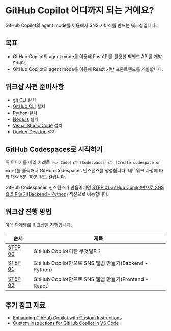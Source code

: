 # GitHub Copilot 어디까지 되는 거예요?

GitHub Copilot의 agent mode를 이용해서 SNS 서비스를 만드는 워크샵입니다.

## 목표

- GitHub Copilot의 agent mode를 이용해 FastAPI를 활용한 백엔드 API를 개발합니다.
- GitHub Copilot의 agent mode를 이용해 React 기반 프론트엔드를 개발합니다.

## 워크샵 사전 준비사항

- [git CLI](https://git-scm.com/downloads) 설치
- [GitHub CLI](https://cli.github.com/) 설치
- [Python](https://www.python.org/) 설치
- [Node.js](https://nodejs.org/ko) 설치
- [Visual Studio Code](https://code.visualstudio.com/) 설치
- [Docker Desktop](https://docs.docker.com/get-started/introduction/get-docker-desktop/) 설치

## GitHub Codespaces로 시작하기

위 이미지를 따라 차례로 `[<> Code]` 👉 `[Codespaces]` 👉 `[Create codespace on main]`를 클릭해서 GitHub Codespaces 인스턴스를 생성합니다. 네트워크 사정에 따라 대략 5분-10분 정도 걸립니다.

GitHub Codespaces 인스턴스가 만들어지면 [STEP 01 GitHub Copilot만으로 SNS 웹앱 만들기(Backend - Python)](./docs/backend/README.md)  섹션으로 이동합니다.

## 워크샵 진행 방법

아래 단계별로 워크샵을 진행합니다.

| 순서                                                              | 제목                                                   |
| ----------------------------------------------------------------- | ------------------------------------------------------ |
| [STEP 00](https://github.com/matdaaiga-kr/copilot-agent-workshop) | GitHub Copilot이란 무엇일까?                           |
| [STEP 01](./docs/backend/README.md)                               | GitHub Copilot만으로 SNS 웹앱 만들기(Backend - Python) |
| [STEP 02](./docs/frontend/README.md)                                | GitHub Copilot만으로 SNS 웹앱 만들기(Frontend - React) |

## 추가 참고 자료

- [Enhancing GihHub Copilot with Custom Instructions](https://luke.geek.nz/azure/enhancing-github-copilot-with-custom-instructions/)
- [Custom instructions for GitHub Copilot in VS Code](https://code.visualstudio.com/docs/copilot/copilot-customization)
